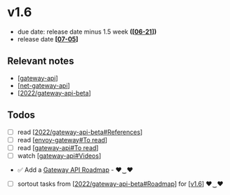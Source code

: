 # v1.6
- due date: release date minus 1.5 week **([[06-21]])**
- release date **[[07-05]]**

## Relevant notes
- [[gateway-api]]
- [[net-gateway-api]]
- [[2022/gateway-api-beta]]

## Todos
- [ ] read [[2022/gateway-api-beta#References]]
- [ ] read [[envoy-gateway#To read]]
- [ ] read [[gateway-api#To read]]
- [ ] watch [[gateway-api#Videos]]
- ✅ Add a [Gateway API Roadmap](https://github.com/orgs/knative-sandbox/projects/10/views/1) - ♥‿♥
- [ ] sortout tasks from [[2022/gateway-api-beta#Roadmap]] for [[v1.6]] ♥‿♥

[//begin]: # "Autogenerated link references for markdown compatibility"
[06-21]: ../2022/daily-logs/06-21.md "06-21"
[07-05]: ../2022/daily-logs/07-05.md "07-05"
[gateway-api]: ../kubernetes/gateway-api.md "gateway-api"
[net-gateway-api]: ../knative/net-gateway-api.md "net-gateway-api"
[2022/gateway-api-beta]: ../scrapbook/2022/gateway-api-beta.md "gateway-api beta"
[2022/gateway-api-beta#References]: ../scrapbook/2022/gateway-api-beta.md "gateway-api beta"
[envoy-gateway#To read]: ../kubernetes/envoy-gateway.md "envoy gateway"
[gateway-api#To read]: ../kubernetes/gateway-api.md "gateway-api"
[gateway-api#Videos]: ../kubernetes/gateway-api.md "gateway-api"
[2022/gateway-api-beta#Roadmap]: ../scrapbook/2022/gateway-api-beta.md "gateway-api beta"
[v1.6]: v1.6.md "v1.6"
[//end]: # "Autogenerated link references"